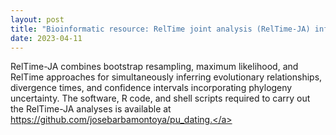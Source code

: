 ```yaml
---
layout: post
title: "Bioinformatic resource: RelTime joint analysis (RelTime-JA) infers jointly phylogeny and divergence times"
date: 2023-04-11
---
```

RelTime-JA combines bootstrap resampling, maximum likelihood, and RelTime approaches for simultaneously inferring evolutionary relationships, divergence times, and confidence intervals incorporating phylogeny uncertainty. The software, R code, and shell scripts required to carry out the RelTime-JA analyses is available at <a href="https://github.com/josebarbamontoya/pu_dating"> https://github.com/josebarbamontoya/pu_dating.</a>
